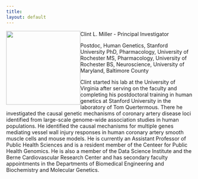 ```yaml
---
title: 
layout: default
---
```


<img style ="float:left;" src="https://clintmil.github.io/skinny-jekyll/images/clintphoto.jpg" width="200" height="200"/>
Clint L. Miller - Principal Investigator

Postdoc, Human Genetics, Stanford University 
PhD, Pharmacology, University of Rochester
MS, Pharmacology, University of Rochester
BS, Neuroscience, University of Maryland, Baltimore County

Clint started his lab at the University of Virginia after serving on the faculty and completing his postdoctoral training in human genetics at Stanford University in the laboratory of Tom Quertermous. There he investigated the causal genetic mechanisms of coronary artery disease loci identified from large-scale genome-wide association studies in human populations. He identified the causal mechanisms for multiple genes mediating vessel wall injury responses in human coronary artery smooth muscle cells and mouse models. He is currently an Assistant Professor of Public Health Sciences and is a resident member of the Centeer for Public Health Genomics. He is also a member of the Data Science Institute and the Berne Cardiovascular Research Center and has secondary faculty appointments in the Departments of Biomedical Engineering and Biochemistry and Molecular Genetics. 

